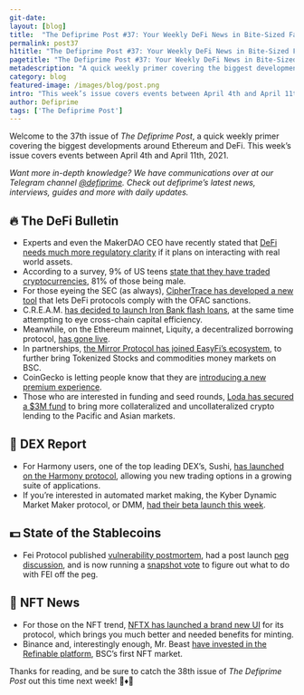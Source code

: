 ```yaml
---
git-date:
layout: [blog]
title:  "The Defiprime Post #37: Your Weekly DeFi News in Bite-Sized Fashion"
permalink: post37
h1title: "The Defiprime Post #37: Your Weekly DeFi News in Bite-Sized Fashion"
pagetitle: "The Defiprime Post #37: Your Weekly DeFi News in Bite-Sized Fashion"
metadescription: "A quick weekly primer covering the biggest developments around Ethereum and DeFi. This week’s issue covers events between April 4th and April 11th, 2021"
category: blog
featured-image: /images/blog/post.png
intro: "This week’s issue covers events between April 4th and April 11th, 2021"
author: Defiprime
tags: ['The Defiprime Post']
---
```


Welcome to the 37th issue of _The Defiprime Post_, a quick weekly primer covering the biggest developments around Ethereum and DeFi. This week’s issue covers events between April 4th and April 11th, 2021.

_Want more in-depth knowledge? We have communications over at our Telegram channel [@defiprime](https://t.me/defiprime). Check out defiprime’s latest news, interviews, guides and more with daily updates._


## 🔥 The DeFi Bulletin

*   Experts and even the MakerDAO CEO have recently stated that [DeFi needs much more regulatory clarity](https://cointelegraph.com/news/defi-needs-regulatory-clarity-to-interface-with-real-world-finance-experts-say) if it plans on interacting with real world assets.
*   According to a survey, 9% of US teens [state that they have traded cryptocurrencies](https://markets.businessinsider.com/currencies/news/bitcoin-piper-sandler-teen-survey-cryptocurrency-investing-young-retail-btc-2021-4-1030283210), 81% of those being male.
*   For those eyeing the SEC (as always), [CipherTrace has developed a new tool](https://www.theblockcrypto.com/linked/101252/ciphertrace-software-defi-protocols-comply-ofac-sanctions) that lets DeFi protocols comply with the OFAC sanctions.
*   C.R.E.A.M. [has decided to launch Iron Bank flash loans](https://cointelegraph.com/news/c-r-e-a-m-launches-iron-bank-flash-loans-eyes-cross-chain-capital-efficiency), at the same time attempting to eye cross-chain capital efficiency.
*   Meanwhile, on the Ethereum mainnet, Liquity, a decentralized borrowing protocol, [has gone live](https://medium.com/liquity/liquity-goes-live-on-ethereum-mainnet-203d295d2fc6).
*   In partnerships, [the Mirror Protocol has joined EasyFi’s ecosystem](https://medium.com/easify-network/mirror-protocol-joins-easyfi-ecosystem-to-bring-tokenized-stocks-commodities-money-markets-on-365da6a79ec9), to further bring Tokenized Stocks and commodities money markets on BSC.
*   CoinGecko is letting people know that they are [introducing a new premium experience](https://blog.coingecko.com/coingecko-introduces-a-new-premium-experience/).
*   Those who are interested in funding and seed rounds, [Loda has secured a $3M fund](https://www.loda.com.au/loda-secures-3m-usd-funding-to-bring-collateralized-and-uncollateralized-crypto-lending-to-asia-pacific/) to bring more collateralized and uncollateralized crypto lending to the Pacific and Asian markets.

## 💱 DEX Report

*   For Harmony users, one of the top leading DEX’s, Sushi, [has launched on the Harmony protocol](https://medium.com/harmony-one/sushiswap-on-harmony-protocol-9e537d01489a), allowing you new trading options in a growing suite of applications.
*   If you’re interested in automated market making, the Kyber Dynamic Market Maker protocol, or DMM, [had their beta launch this week](https://blog.kyber.network/kyber-dmm-beta-is-live-b6bdd18d0dde?s=09).

## 💵 State of the Stablecoins

*   Fei Protocol published [vulnerability postmortem](https://medium.com/immunefi/fei-protocol-vulnerability-postmortem-483f9a7e6ad1), had a post launch [peg discussion](https://tribe.fei.money/t/reserve-stabilization/1793), and is now running a [snapshot vote](https://twitter.com/feiprotocol/status/1381022004535459843) to figure out what to do with FEI off the peg.    

## 💎 NFT News

*   For those on the NFT trend, [NFTX has launched a brand new UI](https://blog.nftx.org/nftx-launches-new-minting-interface/) for its protocol, which brings you much better and needed benefits for minting.
*   Binance and, interestingly enough, Mr. Beast [have invested in the Refinable platform](https://cointelegraph.com/press-releases/binance-and-mr-beast-invest-in-refinable-bscs-first-nft-marketplace), BSC’s first NFT market.

Thanks for reading, and be sure to catch the 38th issue of _The Defiprime Post_ out this time next week! 👋♦️👋

